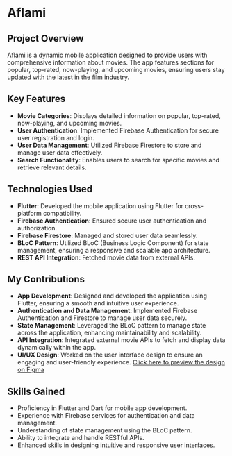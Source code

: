 # Aflami

## Project Overview
Aflami is a dynamic mobile application designed to provide users with comprehensive information about movies. The app features sections for popular, top-rated, now-playing, and upcoming movies, ensuring users stay updated with the latest in the film industry.

## Key Features
- **Movie Categories**: Displays detailed information on popular, top-rated, now-playing, and upcoming movies.
- **User Authentication**: Implemented Firebase Authentication for secure user registration and login.
- **User Data Management**: Utilized Firebase Firestore to store and manage user data effectively.
- **Search Functionality**: Enables users to search for specific movies and retrieve relevant details.

## Technologies Used
- **Flutter**: Developed the mobile application using Flutter for cross-platform compatibility.
- **Firebase Authentication**: Ensured secure user authentication and authorization.
- **Firebase Firestore**: Managed and stored user data seamlessly.
- **BLoC Pattern**: Utilized BLoC (Business Logic Component) for state management, ensuring a responsive and scalable app architecture.
- **REST API Integration**: Fetched movie data from external APIs.

## My Contributions
- **App Development**: Designed and developed the application using Flutter, ensuring a smooth and intuitive user experience.
- **Authentication and Data Management**: Implemented Firebase Authentication and Firestore to manage user data securely.
- **State Management**: Leveraged the BLoC pattern to manage state across the application, enhancing maintainability and scalability.
- **API Integration**: Integrated external movie APIs to fetch and display data dynamically within the app.
- **UI/UX Design**: Worked on the user interface design to ensure an engaging and user-friendly experience. [Click here to preview the design on Figma](https://www.figma.com/design/LnfS7Sc6HNCGZErkTNuuv3/Movie--Streaming-App-(Community)?node-id=0-1&t=LbYqBqMlIiY15Dsq-0)

## Skills Gained
- Proficiency in Flutter and Dart for mobile app development.
- Experience with Firebase services for authentication and data management.
- Understanding of state management using the BLoC pattern.
- Ability to integrate and handle RESTful APIs.
- Enhanced skills in designing intuitive and responsive user interfaces.
